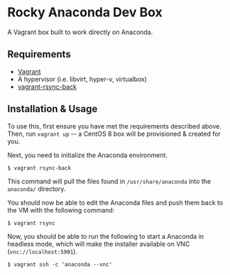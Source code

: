 # Rocky Anaconda Dev Box

A Vagrant box built to work directly on Anaconda.

## Requirements

- [Vagrant](https://vagrantup.com)
- A hypervisor (i.e. libvirt, hyper-v, virtualbox)
- [vagrant-rsync-back](https://github.com/smerrill/vagrant-rsync-back)

## Installation & Usage

To use this, first ensure you have met the requirements described above. Then,
run `vagrant up` -- a CentOS 8 box will be provisioned & created for you.

Next, you need to initialize the Anaconda environment.

```
$ vagrant rsync-back
```

This command will pull the files found in `/usr/share/anaconda` into the
`anaconda/` directory.

You should now be able to edit the Anaconda files and push them back to the VM
with the following command:

```
$ vagrant rsync
```

Now, you should be able to run the following to start a Anaconda in headless
mode, which will make the installer available on VNC (`vnc://localhost:5901`).

```
$ vagrant ssh -c 'anaconda --vnc'
```

